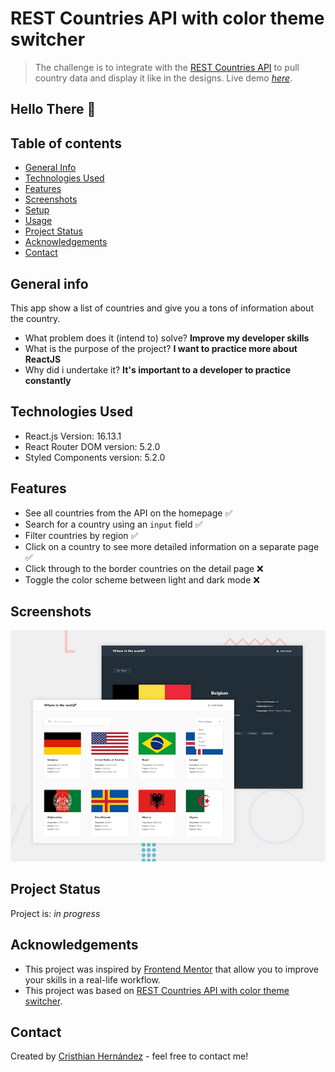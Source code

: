 # REST Countries API with color theme switcher

> The challenge is to integrate with the [REST Countries API](https://restcountries.eu) to pull country data and display it like in the designs.
> Live demo [_here_](https://www.example.com). <!-- If you have the project hosted somewhere, include the link here. -->

## Hello There 👋

## Table of contents
* [General Info](#general-information)
* [Technologies Used](#technologies-used)
* [Features](#features)
* [Screenshots](#screenshots)
* [Setup](#setup)
* [Usage](#usage)
* [Project Status](#project-status)
* [Acknowledgements](#acknowledgements)
* [Contact](#contact)
<!-- * [License](#license) -->

## General info
This app show a list of countries and give you a tons of information about the country.

- What problem does it (intend to) solve?
**Improve my developer skills**
- What is the purpose of the project?
**I want to practice more about ReactJS**
- Why did i undertake it?
**It's important to a developer to practice constantly**
	
## Technologies Used
* React.js Version: 16.13.1
* React Router DOM version: 5.2.0
* Styled Components version: 5.2.0
	
## Features
- See all countries from the API on the homepage ✅
- Search for a country using an `input` field ✅
- Filter countries by region ✅
- Click on a country to see more detailed information on a separate page ✅
- Click through to the border countries on the detail page ❌
- Toggle the color scheme between light and dark mode ❌

## Screenshots
![Design preview for the REST Countries API with color theme switcher coding challenge](./resources/design/desktop-preview.jpg)
<!-- If you have screenshots you'd like to share, include them here. -->

## Project Status
Project is: _in progress_ 
<!-- Project is: _in progress_ / _complete_ / _no longer being worked on_. If you are no longer working on it, provide reasons why. -->

## Acknowledgements
- This project was inspired by [Frontend Mentor](https://www.frontendmentor.io) that allow you to improve your skills in a real-life workflow.
- This project was based on [REST Countries API with color theme switcher](https://www.frontendmentor.io/challenges/rest-countries-api-with-color-theme-switcher-5cacc469fec04111f7b848ca).

## Contact
Created by [Cristhian Hernández](https://cristhianjhl.com/) - feel free to contact me!

